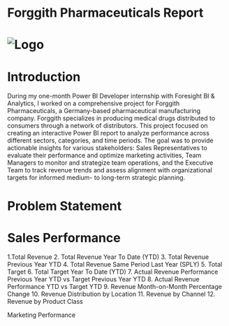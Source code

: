 # Forggith Pharmaceuticals Report

# ![Logo](https://github.com/user-attachments/assets/48043b86-a06e-45e5-a7ea-daed9eeba037)

# Introduction
During my one-month Power BI Developer internship with Foresight BI & Analytics, I worked on a comprehensive project for Forggith Pharmaceuticals, a Germany-based pharmaceutical manufacturing company. Forggith specializes in producing medical drugs distributed to consumers through a network of distributors. This project focused on creating an interactive Power BI report to analyze performance across different sectors, categories, and time periods. The goal was to provide actionable insights for various stakeholders: Sales Representatives to evaluate their performance and optimize marketing activities, Team Managers to monitor and strategize team operations, and the Executive Team to track revenue trends and assess alignment with organizational targets for informed medium- to long-term strategic planning.

# Problem Statement
# Sales Performance
1.Total Revenue
2. Total Revenue Year To Date (YTD)
3. Total Revenue Previous Year YTD
4. Total Revenue Same Period Last Year (SPLY)
5. Total Target
6. Total Target Year To Date (YTD)
7. Actual Revenue Performance Previous Year YTD vs Target Previous Year YTD
8. Actual Revenue Performance YTD vs Target YTD
9. Revenue Month-on-Month Percentage Change
10. Revenue Distribution by Location
11. Revenue by Channel
12. Revenue by Product Class

Marketing Performance
